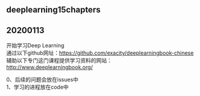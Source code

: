 ## deeplearning15chapters

## 20200113  
  开始学习Deep Learning  
  通过以下github网址：https://github.com/exacity/deeplearningbook-chinese  
  辅助以下专门这门课程提供学习资料的网站：http://www.deeplearningbook.org/  
  
  0、后续的问题会放在issues中   
  1、学习的进程放在code中   
